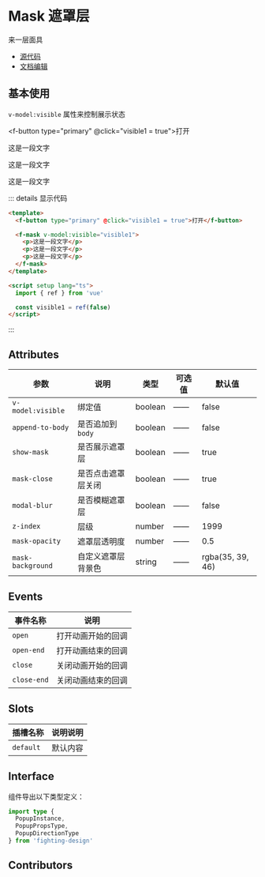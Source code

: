 # Mask 遮罩层

来一层面具

- [源代码](https://github.com/FightingDesign/fighting-design/tree/master/packages/fighting-design/mask)
- [文档编辑](https://github.com/FightingDesign/fighting-design/blob/master/docs/docs/components/mask.md)

## 基本使用

`v-model:visible` 属性来控制展示状态

<f-button type="primary" @click="visible1 = true">打开</f-button>

<f-mask v-model:visible="visible1">
  <p>这是一段文字</p>
  <p>这是一段文字</p>
  <p>这是一段文字</p>
</f-mask>

::: details 显示代码

```html
<template>
  <f-button type="primary" @click="visible1 = true">打开</f-button>

  <f-mask v-model:visible="visible1">
    <p>这是一段文字</p>
    <p>这是一段文字</p>
    <p>这是一段文字</p>
  </f-mask>
</template>

<script setup lang="ts">
  import { ref } from 'vue'

  const visible1 = ref(false)
</script>
```

:::

## Attributes

| 参数              | 说明               | 类型    | 可选值 | 默认值           |
| ----------------- | ------------------ | ------- | ------ | ---------------- |
| `v-model:visible` | 绑定值             | boolean | ——     | false            |
| `append-to-body`  | 是否追加到 `body`  | boolean | ——     | false            |
| `show-mask`       | 是否展示遮罩层     | boolean | ——     | true             |
| `mask-close`      | 是否点击遮罩层关闭 | boolean | ——     | true             |
| `modal-blur`      | 是否模糊遮罩层     | boolean | ——     | false            |
| `z-index`         | 层级               | number  | ——     | 1999             |
| `mask-opacity`    | 遮罩层透明度       | number  | ——     | 0.5              |
| `mask-background` | 自定义遮罩层背景色 | string  | ——     | rgba(35, 39, 46) |

## Events

| 事件名称    | 说明               |
| ----------- | ------------------ |
| `open`      | 打开动画开始的回调 |
| `open-end`  | 打开动画结束的回调 |
| `close`     | 关闭动画开始的回调 |
| `close-end` | 关闭动画结束的回调 |

## Slots

| 插槽名称  | 说明说明 |
| --------- | -------- |
| `default` | 默认内容 |

## Interface

组件导出以下类型定义：

```ts
import type {
  PopupInstance,
  PopupPropsType,
  PopupDirectionType
} from 'fighting-design'
```

## Contributors

<a href="https://github.com/Tyh2001" target="_blank">
  <f-avatar round src="https://avatars.githubusercontent.com/u/73180970?v=4" />
</a>

<script setup lang="ts">
  import { ref } from 'vue'

  const visible1 = ref(false)
</script>
